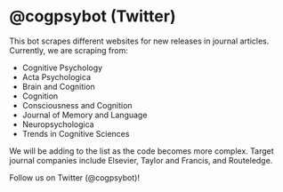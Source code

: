 # @cogpsybot (Twitter)

This bot scrapes different websites for new releases in journal articles. Currently, we are scraping from:
- Cognitive Psychology
- Acta Psychologica
- Brain and Cognition
- Cognition
- Consciousness and Cognition
- Journal of Memory and Language
- Neuropsychologica
- Trends in Cognitive Sciences

We will be adding to the list as the code becomes more complex. Target journal companies include Elsevier, Taylor and Francis, and Routeledge.

Follow us on Twitter (@cogpsybot)!
